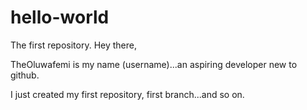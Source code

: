 # hello-world
The first repository. 
Hey there,

TheOluwafemi is my name (username)...an aspiring developer
new to github.

I just created my first repository, first branch...and so on.
